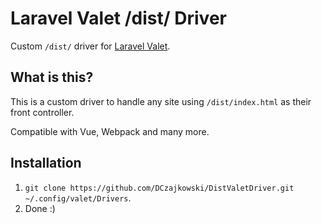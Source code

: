 # Laravel Valet /dist/ Driver
Custom `/dist/` driver for [Laravel Valet](https://laravel.com/docs/master/valet).

## What is this?
This is a custom driver to handle any site using `/dist/index.html` as their front controller.

Compatible with Vue, Webpack and many more.

## Installation
1. `git clone https://github.com/DCzajkowski/DistValetDriver.git ~/.config/valet/Drivers`.
2. Done :)
